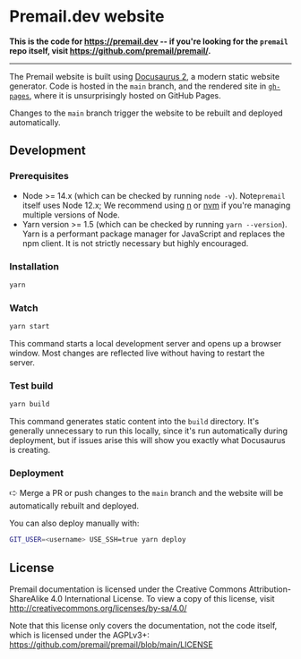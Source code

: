 # Premail.dev website

**This is the code for <https://premail.dev> -- if you're looking for the `premail` repo itself, visit <https://github.com/premail/premail/>.**

---

The Premail website is built using [Docusaurus 2](https://docusaurus.io/), a modern static website generator. Code is hosted in the `main` branch, and the rendered site in [`gh-pages`](https://github.com/premail/website/tree/gh-pages), where it is unsurprisingly hosted on GitHub Pages.

Changes to the `main` branch trigger the website to be rebuilt and deployed automatically.

## Development

### Prerequisites

- Node >= 14.x (which can be checked by running `node -v`). Note`premail` itself uses Node 12.x; We recommend using [n](https://github.com/tj/n) or
[nvm](https://github.com/nvm-sh/nvm) if you're managing multiple versions of
Node.
- Yarn version >= 1.5 (which can be checked by running `yarn --version`). Yarn is a performant package manager for JavaScript and replaces the npm client. It is not strictly necessary but highly encouraged.

### Installation

```sh
yarn
```

### Watch

```sh
yarn start
```

This command starts a local development server and opens up a browser window. Most changes are reflected live without having to restart the server.

### Test build

```sh
yarn build
```

This command generates static content into the `build` directory. It's generally unnecessary to run this locally, since it's run automatically during deployment, but if issues arise this will show you exactly what Docusaurus is creating.

### Deployment

🢧 Merge a PR or push changes to the `main` branch and the website will be automatically rebuilt and deployed.

You can also deploy manually with:

```sh
GIT_USER=<username> USE_SSH=true yarn deploy
```

## License

Premail documentation is licensed under the Creative Commons
Attribution-ShareAlike 4.0 International License. To view a copy of this
license, visit <http://creativecommons.org/licenses/by-sa/4.0/>

Note that this license only covers the documentation, not the code itself, which
is licensed under the AGPLv3+:
<https://github.com/premail/premail/blob/main/LICENSE>
